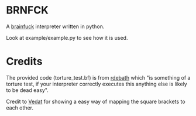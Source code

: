 # BRNFCK
A [brainfuck](http://www.muppetlabs.com/~breadbox/bf/) interpreter written in python.

Look at example/example.py to see how it is used.

# Credits
The provided code (torture_test.bf) is from [rdebath](https://github.com/rdebath/Brainfuck) which "is something of a torture test, if your interpreter correctly executes this anything else is likely to be dead easy".

Credit to [Vedat](https://thevogonpoet.wordpress.com/2012/09/02/writing-a-brainfuck-interpretter-in-python/) for showing a easy way of mapping the square brackets to each other.
